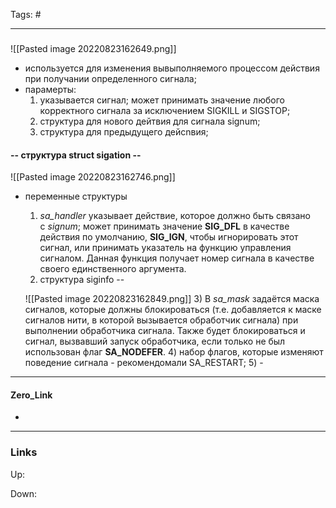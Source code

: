 Tags: #
***
###
![[Pasted image 20220823162649.png]]

- используется для изменения вывыполняемого процессом действия при получании определенного сигнала;
- парамерты:
	1) указывается сигнал; может принимать значение любого корректного сигнала за исключением SIGKILL и SIGSTOP;
	2) структура для нового дейтвия для сигнала signum;
	3) структура для предыдущего дейcnвия;

#### -- структура struct sigation -- 
![[Pasted image 20220823162746.png]]
- переменные структуры
	1) _sa_handler_ указывает действие, которое должно быть связано с _signum_; может принимать значение **SIG_DFL** в качестве действия по умолчанию, **SIG_IGN**, чтобы игнорировать этот сигнал, или принимать указатель на функцию управления сигналом. Данная функция получает номер сигнала в качестве своего единственного аргумента.
	2) структура siginfo --

	![[Pasted image 20220823162849.png]]
	3) В _sa_mask_ задаётся маска сигналов, которые должны блокироваться (т.е. добавляется к маске сигналов нити, в которой вызывается обработчик сигнала) при выполнении обработчика сигнала. Также будет блокироваться и сигнал, вызвавший запуск обработчика, если только не был использован флаг **SA_NODEFER**.
	4) набор флагов, которые изменяют поведение сигнала - рекомендомали SA_RESTART;
	5) - 


***
#### Zero_Link
- 
***
### Links
Up:

Down:


